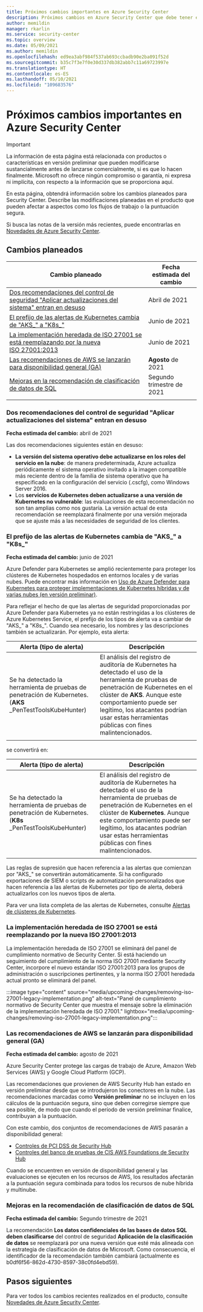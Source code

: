 ```yaml
---
title: Próximos cambios importantes en Azure Security Center
description: Próximos cambios en Azure Security Center que debe tener en cuenta y para los que puede que necesite un plan
author: memildin
manager: rkarlin
ms.service: security-center
ms.topic: overview
ms.date: 05/09/2021
ms.author: memildin
ms.openlocfilehash: ed9ea3abf984f537ab693ccbadb90e2ba091f52d
ms.sourcegitcommit: b35c7f3e7f0e30d337db382abb7c11a69723997e
ms.translationtype: HT
ms.contentlocale: es-ES
ms.lasthandoff: 05/10/2021
ms.locfileid: "109683576"
---
```

# <a name="important-upcoming-changes-to-azure-security-center"></a>Próximos cambios importantes en Azure Security Center

> [!IMPORTANT]
> La información de esta página está relacionada con productos o características en versión preliminar que pueden modificarse sustancialmente antes de lanzarse comercialmente, si es que lo hacen finalmente. Microsoft no ofrece ningún compromiso o garantía, ni expresa ni implícita, con respecto a la información que se proporciona aquí.

En esta página, obtendrá información sobre los cambios planeados para Security Center. Describe las modificaciones planeadas en el producto que pueden afectar a aspectos como los flujos de trabajo o la puntuación segura.

Si busca las notas de la versión más recientes, puede encontrarlas en [Novedades de Azure Security Center](release-notes.md).


## <a name="planned-changes"></a>Cambios planeados

| Cambio planeado                                                                                                                                                        | Fecha estimada del cambio |
|-----------------------------------------------------------------------------------------------------------------------------------------------------------------------|---------------------------|
| [Dos recomendaciones del control de seguridad "Aplicar actualizaciones del sistema" entran en desuso](#two-recommendations-from-apply-system-updates-security-control-being-deprecated) | Abril de 2021                |
| [El prefijo de las alertas de Kubernetes cambia de "AKS_" a "K8s_"](#prefix-for-kubernetes-alerts-changing-from-aks_-to-k8s_)                                               | Junio de 2021                 |
| [La implementación heredada de ISO 27001 se está reemplazando por la nueva ISO 27001:2013](#legacy-implementation-of-iso-27001-is-being-replaced-with-new-iso-270012013)          | Junio de 2021                 |
| [Las recomendaciones de AWS se lanzarán para disponibilidad general (GA)](#recommendations-from-aws-will-be-released-for-general-availability-ga)                     | **Agosto** de 2021           |
| [Mejoras en la recomendación de clasificación de datos de SQL](#enhancements-to-sql-data-classification-recommendation)                                                     | Segundo trimestre de 2021                   |
|                                                                                                                                                                       |                           |


### <a name="two-recommendations-from-apply-system-updates-security-control-being-deprecated"></a>Dos recomendaciones del control de seguridad "Aplicar actualizaciones del sistema" entran en desuso

**Fecha estimada del cambio:** abril de 2021

Las dos recomendaciones siguientes están en desuso:

- **La versión del sistema operativo debe actualizarse en los roles del servicio en la nube**: de manera predeterminada, Azure actualiza periódicamente el sistema operativo invitado a la imagen compatible más reciente dentro de la familia de sistema operativo que ha especificado en la configuración del servicio (.cscfg), como Windows Server 2016.
- Los **servicios de Kubernetes deben actualizarse a una versión de Kubernetes no vulnerable**: las evaluaciones de esta recomendación no son tan amplias como nos gustaría. La versión actual de esta recomendación se reemplazará finalmente por una versión mejorada que se ajuste más a las necesidades de seguridad de los clientes.


### <a name="prefix-for-kubernetes-alerts-changing-from-aks_-to-k8s_"></a>El prefijo de las alertas de Kubernetes cambia de "AKS_" a "K8s_"

**Fecha estimada del cambio:** junio de 2021

Azure Defender para Kubernetes se amplió recientemente para proteger los clústeres de Kubernetes hospedados en entornos locales y de varias nubes. Puede encontrar más información en [Uso de Azure Defender para Kubernetes para proteger implementaciones de Kubernetes híbridas y de varias nubes (en versión preliminar)](release-notes.md#use-azure-defender-for-kubernetes-to-protect-hybrid-and-multi-cloud-kubernetes-deployments-in-preview).

Para reflejar el hecho de que las alertas de seguridad proporcionadas por Azure Defender para Kubernetes ya no están restringidas a los clústeres de Azure Kubernetes Service, el prefijo de los tipos de alerta va a cambiar de "AKS_" a "K8s_". Cuando sea necesario, los nombres y las descripciones también se actualizarán. Por ejemplo, esta alerta:

|Alerta (tipo de alerta)|Descripción|
|----|----|
|Se ha detectado la herramienta de pruebas de penetración de Kubernetes.<br>(**AKS** _PenTestToolsKubeHunter)|El análisis del registro de auditoría de Kubernetes ha detectado el uso de la herramienta de pruebas de penetración de Kubernetes en el clúster de **AKS**. Aunque este comportamiento puede ser legítimo, los atacantes podrían usar estas herramientas públicas con fines malintencionados.
|||

se convertirá en:

|Alerta (tipo de alerta)|Descripción|
|----|----|
|Se ha detectado la herramienta de pruebas de penetración de Kubernetes.<br>(**K8s** _PenTestToolsKubeHunter)|El análisis del registro de auditoría de Kubernetes ha detectado el uso de la herramienta de pruebas de penetración de Kubernetes en el clúster de **Kubernetes**. Aunque este comportamiento puede ser legítimo, los atacantes podrían usar estas herramientas públicas con fines malintencionados.|
|||

Las reglas de supresión que hacen referencia a las alertas que comienzan por "AKS_" se convertirán automáticamente. Si ha configurado exportaciones de SIEM o scripts de automatización personalizados que hacen referencia a las alertas de Kubernetes por tipo de alerta, deberá actualizarlos con los nuevos tipos de alerta.

Para ver una lista completa de las alertas de Kubernetes, consulte [Alertas de clústeres de Kubernetes](alerts-reference.md#alerts-akscluster).

### <a name="legacy-implementation-of-iso-27001-is-being-replaced-with-new-iso-270012013"></a>La implementación heredada de ISO 27001 se está reemplazando por la nueva ISO 27001:2013

La implementación heredada de ISO 27001 se eliminará del panel de cumplimiento normativo de Security Center. Si está haciendo un seguimiento del cumplimiento de la norma ISO 27001 mediante Security Center, incorpore el nuevo estándar ISO 27001:2013 para los grupos de administración o suscripciones pertinentes, y la norma ISO 27001 heredada actual pronto se eliminará del panel.

:::image type="content" source="media/upcoming-changes/removing-iso-27001-legacy-implementation.png" alt-text="Panel de cumplimiento normativo de Security Center que muestra el mensaje sobre la eliminación de la implementación heredada de ISO 27001." lightbox="media/upcoming-changes/removing-iso-27001-legacy-implementation.png":::

### <a name="recommendations-from-aws-will-be-released-for-general-availability-ga"></a>Las recomendaciones de AWS se lanzarán para disponibilidad general (GA)

**Fecha estimada del cambio:** agosto de 2021

Azure Security Center protege las cargas de trabajo de Azure, Amazon Web Services (AWS) y Google Cloud Platform (GCP).

Las recomendaciones que provienen de AWS Security Hub han estado en versión preliminar desde que se introdujeron los conectores en la nube. Las recomendaciones marcadas como **Versión preliminar** no se incluyen en los cálculos de la puntuación segura, sino que deben corregirse siempre que sea posible, de modo que cuando el período de versión preliminar finalice, contribuyan a la puntuación.

Con este cambio, dos conjuntos de recomendaciones de AWS pasarán a disponibilidad general:

- [Controles de PCI DSS de Security Hub](https://docs.aws.amazon.com/securityhub/latest/userguide/securityhub-pci-controls.html)
- [Controles del banco de pruebas de CIS AWS Foundations de Security Hub](https://docs.aws.amazon.com/securityhub/latest/userguide/securityhub-cis-controls.html)

Cuando se encuentren en versión de disponibilidad general y las evaluaciones se ejecuten en los recursos de AWS, los resultados afectarán a la puntuación segura combinada para todos los recursos de nube híbrida y multinube.



### <a name="enhancements-to-sql-data-classification-recommendation"></a>Mejoras en la recomendación de clasificación de datos de SQL

**Fecha estimada del cambio:** Segundo trimestre de 2021

La recomendación **Los datos confidenciales de las bases de datos SQL deben clasificarse** del control de seguridad **Aplicación de la clasificación de datos** se reemplazará por una nueva versión que esté más alineada con la estrategia de clasificación de datos de Microsoft. Como consecuencia, el identificador de la recomendación también cambiará (actualmente es b0df6f56-862d-4730-8597-38c0fd4ebd59).



## <a name="next-steps"></a>Pasos siguientes

Para ver todos los cambios recientes realizados en el producto, consulte [Novedades de Azure Security Center](release-notes.md).
